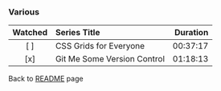 ### Various

| Watched | Series Title | Duration |
| :-----: | :----------- | -------: |
|[ ]|CSS Grids for Everyone|00:37:17|
|[x]|Git Me Some Version Control|01:18:13|

Back to [README](../../README.md) page